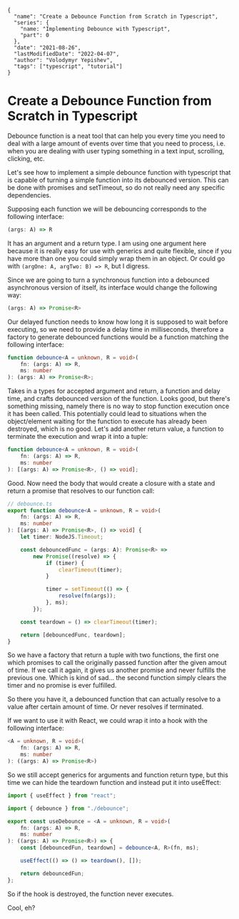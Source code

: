 ```ic-metadata
{
  "name": "Create a Debounce Function from Scratch in Typescript",
  "series": {
    "name: "Implementing Debounce with Typescript",
    "part": 0
  },
  "date": "2021-08-26",
  "lastModifiedDate": "2022-04-07",
  "author": "Volodymyr Yepishev",
  "tags": ["typescript", "tutorial"]
}
```

# Create a Debounce Function from Scratch in Typescript

Debounce function is a neat tool that can help you every time you need to deal with a large amount of events over time that you need to process, i.e. when you are dealing with user typing something in a text input, scrolling, clicking, etc.

Let's see how to implement a simple debounce function with typescript that is capable of turning a simple function into its debounced version. This can be done with promises and setTimeout, so do not really need any specific dependencies.

Supposing each function we will be debouncing corresponds to the following interface:

```ts
(args: A) => R
```

It has an argument and a return type. I am using one argument here because it is really easy for use with generics and quite flexible, since if you have more than one you could simply wrap them in an object. Or could go with `(argOne: A, argTwo: B) => R`, but I digress.

Since we are going to turn a synchronous function into a debounced asynchronous version of itself, its interface would change the following way:

```ts
(args: A) => Promise<R>
```

Our delayed function needs to know how long it is supposed to wait before executing, so we need to provide a delay time in milliseconds, therefore a factory to generate debounced functions would be a function matching the following interface:

```ts
function debounce<A = unknown, R = void>(
    fn: (args: A) => R,
    ms: number
): (args: A) => Promise<R>;
```

Takes in a types for accepted argument and return, a function and delay time, and crafts debounced version of the function. Looks good, but there's something missing, namely there is no way to stop function execution once it has been called. This potentially could lead to situations when the object/element waiting for the function to execute has already been destroyed, which is no good. Let's add another return value, a function to terminate the execution and wrap it into a tuple:

```ts
function debounce<A = unknown, R = void>(
    fn: (args: A) => R,
    ms: number
): [(args: A) => Promise<R>, () => void];
```

Good. Now need the body that would create a closure with a state and return a promise that resolves to our function call:

```ts
// debounce.ts
export function debounce<A = unknown, R = void>(
    fn: (args: A) => R,
    ms: number
): [(args: A) => Promise<R>, () => void] {
    let timer: NodeJS.Timeout;

    const debouncedFunc = (args: A): Promise<R> =>
        new Promise((resolve) => {
            if (timer) {
                clearTimeout(timer);
            }

            timer = setTimeout(() => {
                resolve(fn(args));
            }, ms);
        });

    const teardown = () => clearTimeout(timer);

    return [debouncedFunc, teardown];
}
```

So we have a factory that return a tuple with two functions, the first one which promises to call the originally passed function after the given amout of time. If we call it again, it gives us another promise and never fulfills the previous one. Which is kind of sad... the second function simply clears the timer and no promise is ever fulfilled.

So there you have it, a debounced function that can actually resolve to a value after certain amount of time. Or never resolves if terminated.

If we want to use it with React, we could wrap it into a hook with the following interface:

```ts
<A = unknown, R = void>(
    fn: (args: A) => R,
    ms: number
): ((args: A) => Promise<R>)
```

So we still accept generics for arguments and function return type, but this time we can hide the teardown function and instead put it into useEffect:

```ts
import { useEffect } from "react";

import { debounce } from "./debounce";

export const useDebounce = <A = unknown, R = void>(
    fn: (args: A) => R,
    ms: number
): ((args: A) => Promise<R>) => {
    const [debouncedFun, teardown] = debounce<A, R>(fn, ms);

    useEffect(() => () => teardown(), []);

    return debouncedFun;
};
```

So if the hook is destroyed, the function never executes.

Cool, eh?
